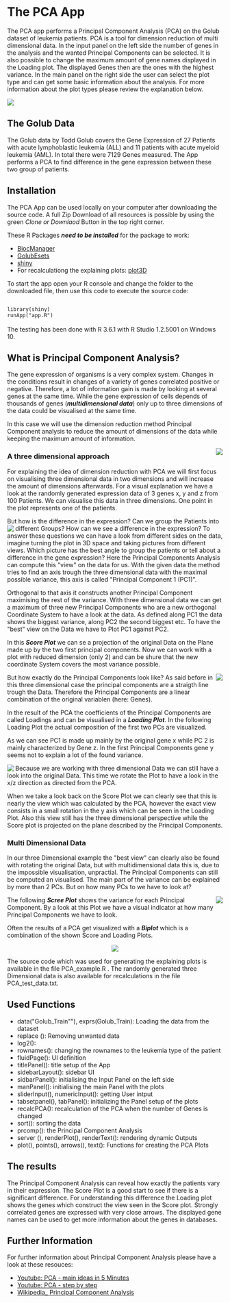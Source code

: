 #  The PCA App

The PCA app performs a Principal Component Analysis (PCA) on the Golub dataset of leukemia patients. PCA is a tool for dimension reduction of multi dimensional data. In the input panel on the left side the number of genes in the analysis and the wanted Principal Components can be selected. It is also possible to change the maximum amount of gene names displayed in the Loading plot. The displayed Genes then are the ones with the highest variance. In the main panel on the right side the user can select the plot type and can get some basic information about the analysis. For more information about the plot types please review the explanation below. 

<img src="Images/app.png"/>

## The Golub Data

The Golub data by Todd Golub covers the Gene Expression of 27 Patients with acute lymphoblastic leukemia (ALL) and 11 patients with acute myeloid leukemia (AML). In total there were 7129 Genes measured. 
The App performs a PCA to find difference in the gene expression between these two group of patients. 

## Installation
The PCA App can be used locally on your computer after downloading the source code. 
A full Zip Download of all resources is possible by using the green *Clone or Downlaod* Button in the top right corner. 

These R Packages ***need to be installed*** for the package to work:
* [BiocManager](https://www.bioconductor.org/install/)
* [GolubEsets](https://bioconductor.org/packages/release/data/experiment/html/golubEsets.html)
* [shiny](https://shiny.rstudio.com/)
* For recalculationg the explaining plots: [plot3D](http://www.sthda.com/english/wiki/impressive-package-for-3d-and-4d-graph-r-software-and-data-visualization)

To start the app open your R console and change the folder to the downloaded file, then use this code to execute the source code: 

<code> 
library(shiny)  
runApp("app.R")
</code>
<br/>
The testing has been done with R 3.6.1 with R Studio 1.2.5001 on Windows 10. 

## What is Principal Component Analysis?

The gene expression of organisms is a very complex system. Changes in the conditions result in changes of a variety of genes correlated positive or negative. Therefore, a lot of information gain is made by looking at several genes at the same time. 
While the gene expression of cells depends of thousands of genes (***multidimensional data***) only up to three dimensions of the data could be visualised at the same time. 

In this case we will use the dimension reduction method Principal Component analysis to reduce the amount of dimensions of the data while keeping the maximum amount of information. 

<img src="Images/Expression_Data_3D.png" align="right" />

### A three dimensional approach

For explaining the idea of dimension reduction with PCA we will first focus on visualising three dimensional data in two dimensions and will increase the amount of dimensions afterwards. For a visual explanation we have a look at the randomly generated expression data of 3 genes x, y and z from 100 Patients. We can visualise this data in three dimensions. One point in the plot represents one of the patients. 

But how is the difference in the expression? Can we group the Patients into different Groups? How can we see a difference in the expression? 
<img src="Images/Score_Plot.png" align="left"/>
To answer these questions we can have a look from different sides on the data, imagine turning the plot in 3D space and taking pictures from different views. Which picture has the best angle to group the patients or tell about a difference in the gene expression? 
Here the Principal Components Analysis can compute this "view" on the data for us. 
With the given data the method tries to find an axis trough the three dimensional data with the maximal possible variance, this axis is called "Principal Component 1 (PC1)". 

Orthogonal to that axis it constructs another Principal Component maximising the rest of the variance. With three dimensional data we can get a maximum of three new Principal Components who are a new orthogonal Coordinate System to have a look at the data. As defined along PC1 the data shows the biggest variance, along PC2 the second biggest etc. To have the "best" view on the Data we have to Plot PC1 against PC2. 

In this ***Score Plot*** we can se a projection of the original Data on the Plane made up by the two first principal components. Now we can work with a plot with reduced dimension (only 2) and can be shure that the new coordinate System covers the most variance possible. 

<img src="Images/Loading_Plot.png" align="right" />

But how exactly do the Principal Components look like? As said before in this three dimensional case the principal components are a straigth line trough the Data. Therefore the Principal Components are a linear combination of the original variablen (here: Genes). 

In the result of the PCA the coefficients of the Principal Components are called Loadings and can be visualised in a ***Loading Plot***. In the following Loading Plot the actual composition of the first two PCs are visualized. 

As we can see PC1 is made up mainly by the original gene x while PC 2 is mainly characterized by Gene z. In the first Principal Components gene y seems not to explain a lot of the found variance. 

<img src="Images/Rotated_Expression_Data.png" align="left"/>

Because we are working with three dimensional Data we can still have a look into the original Data. This time we rotate the Plot to have a look in the x/z direction as directed from the PCA. 

When we take a look back on the Score Plot we can clearly see that this is nearly the view which was calculated by the PCA, however the exact view consists in a small rotation in the y axis which can be seen in the Loading Plot. Also this view still has the three dimensional perspective while the Score plot is projected on the plane described by the Principal Components. 

### Multi Dimensional Data
In our three Dimensional example the "best view" can clearly also be found with rotating the original Data, but with multidimensional data this is, due to the impossible visualisation, unpractial. The Principal Components can still be computed an visualised. The main part of the variance can be explained by more than 2 PCs. But on how many PCs to we have to look at? 

<img src="Images/Screeplot.png" align="right"/>

The following ***Scree Plot*** shows the variance for each Principal Component. By a look at this Plot we have a visual indicator at how many Principal Components we have to look.  

Often the results of a PCA get visualized with a ***Biplot*** which is a combination of the shown Score and Loading Plots. 

<p align="center">
<img src="Images/Biplot.png"/> 
</p>

The source code which was used for generating the explaining plots is available in the file PCA_example.R . The randomly generated three Dimensional data is also available for recalculations in the file PCA_test_data.txt.

## Used Functions

* data("Golub_Train""), exprs(Golub_Train): Loading the data from the dataset
* replace (): Removing unwanted data
* log2(): 
* rownames(): changing the rownames to the leukemia type of the patient
* fluidPage(): UI definition
* titlePanel(): title setup of the App
* sidebarLayout(): sidebar UI
* sidbarPanel(): initialising the Input Panel on the left side
* manPanel(): initialising the main Panel with the plots
* sliderInput(), numericInput(): getting User intput
* tabsetpanel(), tabPanel(): initializing the Panel setup of the plots
* recalcPCA(): recalculation of the PCA when the number of Genes is changed
* sort(): sorting the data
* prcomp(): the Principal Component Analysis
* server (), renderPlot(), renderText(): rendering dynamic Outputs
* plot(), points(), arrows(), text(): Functions for creating the PCA Plots


## The results

The Principal Component Analysis can reveal how exactly the patients vary in their expression. The Score Plot is a good start to see if there is a significant difference. For understanding this difference the Loading plot shows the genes which construct the view seen in the Score plot. Strongly correlated genes are expressed with very close arrows. The displayed gene names can be used to get more information about the genes in databases. 


## Further Information
For further information about Principal Component Analysis please have a look at these resouces: 
* [Youtube: PCA - main ideas in 5 Minutes](https://youtu.be/HMOI_lkzW08)
* [Youtube: PCA - step by step](https://youtu.be/FgakZw6K1QQ)
* [Wikipedia_ Principal Component Analysis](https://en.wikipedia.org/wiki/Principal_component_analysis)

